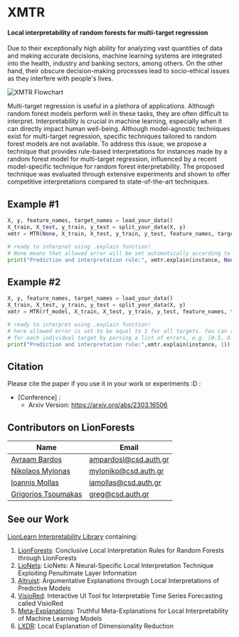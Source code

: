 # XMTR
<h4>Local interpretability of random forests for multi-target regression</h4> 

Due to their exceptionally high ability for analyzing vast quantities of data and making accurate decisions, machine learning systems are integrated into the health, industry and banking sectors, among others. On the other hand, their obscure decision-making processes lead to socio-ethical issues as they interfere with people's lives.  

![XMTR Flowchart](https://github.com/avrambardas/XMTR/blob/5cddd19145b66c74ac1dcb3fd36fdab14e0b4f9a/XMTR_workflow.png?raw=true)

Multi-target regression is useful in a plethora of applications. Although random forest models perform well in these tasks, they are often difficult to interpret. Interpretability is crucial in machine learning, especially when it can directly impact human well-being. Although model-agnostic techniques exist for multi-target regression, specific techniques tailored to random forest models are not available. To address this issue, we propose a technique that provides rule-based interpretations for instances made by a random forest model for multi-target regression, influenced by a recent model-specific technique for random forest interpretability. The proposed technique was evaluated through extensive experiments and shown to offer competitive interpretations compared to state-of-the-art techniques.


## Example #1
```python
X, y, feature_names, target_names = load_your_data()
X_train, X_test, y_train, y_test = split_your_data(X, y)
xmtr = MTR(None, X_train, X_test, y_train, y_test, feature_names, target_names) # None means that no RF model is provided, gridsearch on a random forest regressor will be applied.

# ready to interpret using .explain function!
# None means that allowed error will be set automatically according to the performance of the rf on the test data.
print("Prediction and interpretation rule:", xmtr.explain(instance, None)) 
```

## Example #2
```python
X, y, feature_names, target_names = load_your_data()
X_train, X_test, y_train, y_test = split_your_data(X, y)
xmtr = MTR(rf_model, X_train, X_test, y_train, y_test, feature_names, target_names) #now we provide a model.

# ready to interpret using .explain function!
# here allowed error is set to be equal to 1 for all targets. You can also set a particular allowed error 
# for each individual target by parsing a list of errors, e.g. [0.5, 0.7, 0.3] in a 3-target regression problem.
print("Prediction and interpretation rule:",xmtr.explain(instance, 1)) 
```

## Citation
Please cite the paper if you use it in your work or experiments :D :

- [Conference] :
    - Arxiv Version: https://arxiv.org/abs/2303.16506

## Contributors on LionForests
Name | Email
--- | ---
[Avraam Bardos](url) | ampardosl@csd.auth.gr
[Nikolaos Mylonas](https://intelligence.csd.auth.gr/people/people-nikos-mylonas-phd-student/) | myloniko@csd.auth.gr
[Ioannis Mollas](https://intelligence.csd.auth.gr/people/ioannis-mollas/) | iamollas@csd.auth.gr
[Grigorios Tsoumakas](https://intelligence.csd.auth.gr/people/tsoumakas/) | greg@csd.auth.gr

## See our Work
[LionLearn Interpretability Library](https://github.com/intelligence-csd-auth-gr/LionLearn) containing: 
1. [LionForests](https://github.com/intelligence-csd-auth-gr/LionLearn/tree/master/LionForests): Conclusive Local Interpretation Rules for Random Forests through LionForests
2. [LioNets](https://github.com/intelligence-csd-auth-gr/LionLearn/tree/master/LioNets_V2): LioNets: A Neural-Specific Local Interpretation Technique Exploiting Penultimate Layer Information
3. [Altruist](https://github.com/iamollas/Altruist): Argumentative Explanations through Local Interpretations of Predictive Models
4. [VisioRed](https://github.com/intelligence-csd-auth-gr/Interpretable-Predictive-Maintenance/tree/master/VisioRed%20Demo): Interactive UI Tool for Interpretable Time Series Forecasting called VisioRed
5. [Meta-Explanations](https://github.com/iamollas/TMX-TruthfulMetaExplanations): Truthful Meta-Explanations for Local Interpretability of Machine Learning Models
6. [LXDR](https://github.com/intelligence-csd-auth-gr/Interpretable-Unsupervised-Learning): Local Explanation of Dimensionality Reduction
